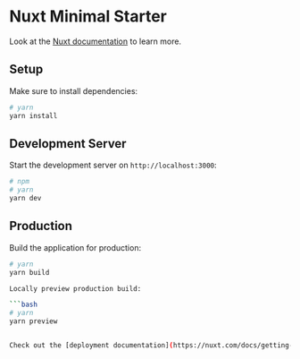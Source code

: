 # Nuxt Minimal Starter

Look at the [Nuxt documentation](https://nuxt.com/docs/getting-started/introduction) to learn more.

## Setup

Make sure to install dependencies:

```bash
# yarn
yarn install
```

## Development Server

Start the development server on `http://localhost:3000`:

```bash
# npm
# yarn
yarn dev
```

## Production

Build the application for production:

````bash
# yarn
yarn build

Locally preview production build:

```bash
# yarn
yarn preview


Check out the [deployment documentation](https://nuxt.com/docs/getting-started/deployment) for more information.
````
